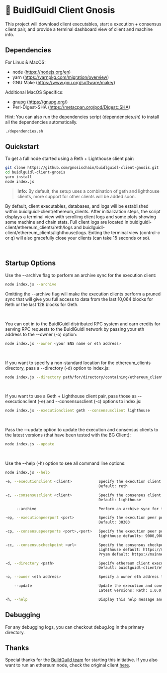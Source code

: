 # 📡 BuidlGuidl Client Gnosis
This project will download client executables, start a execution + consensus client pair, and provide a terminal dashboard view of client and machine info.

## Dependencies
For Linux & MacOS:
- node (https://nodejs.org/en)
- yarn (https://yarnpkg.com/migration/overview)
- GNU Make (https://www.gnu.org/software/make/)

Additional MacOS Specifics:
- gnupg (https://gnupg.org/)
- Perl-Digest-SHA (https://metacpan.org/pod/Digest::SHA)

Hint: You can also run the dependencies script (dependencies.sh) to install all the dependencies automatically.
```bash
./dependencies.sh
```

## Quickstart
To get a full node started using a Reth + Lighthouse client pair:
  ```bash
  git clone https://github.com/gnosischain/buidlguidl-client-gnosis.git
  cd buidlguidl-client-gnosis
  yarn install
  node index.js
  ```


> **Info:**
> By default, the setup uses a combination of geth and lighthouse clients, more support for other clients will be added soon.

By default, client executables, databases, and logs will be established within buidlguidl-client/ethereum_clients. After initialization steps, the script displays a terminal view with scrolling client logs and some plots showing some machine and chain stats. Full client logs are located in buidlguidl-client/ethereum_clients/reth/logs and buidlguidl-client/ethereum_clients/lighthouse/logs. Exiting the terminal view (control-c or q) will also gracefully close your clients (can take 15 seconds or so).

&nbsp;

## Startup Options

Use the --archive flag to perform an archive sync for the execution client:
  ```bash
  node index.js --archive
  ```

Omitting the --archive flag will make the execution clients perform a pruned sync that will give you full access to data from the last 10,064 blocks for Reth or the last 128 blocks for Geth.

&nbsp;
&nbsp;

You can opt in to the BuidlGuidl distributed RPC system and earn credits for serving RPC requests to the BuidlGuidl network by passing your eth address to the --owner (-o) option:
  ```bash
  node index.js --owner <your ENS name or eth address>
  ```

&nbsp;
&nbsp;

If you want to specify a non-standard location for the ethereum_clients directory, pass a --directory (-d) option to index.js:
  ```bash
  node index.js --directory path/for/directory/containing/ethereum_clients
  ```

&nbsp;
&nbsp;

If you want to use a Geth + Lighthouse client pair, pass those as --executionclient (-e) and --consensusclient (-c) options to index.js:
  ```bash
  node index.js --executionclient geth --consensusclient lighthouse
  ```

&nbsp;
&nbsp;

Pass the --update option to update the execution and consensus clients to the latest versions (that have been tested with the BG Client):
  ```bash
  node index.js --update
  ```

&nbsp;
&nbsp;

Use the --help (-h) option to see all command line options:
  ```bash
  node index.js --help

  -e, --executionclient <client>            Specify the execution client ('reth' or 'geth')
                                            Default: reth

  -c, --consensusclient <client>            Specify the consensus client ('lighthouse' or 'prysm')
                                            Default: lighthouse

       --archive                            Perform an archive sync for the execution client

  -ep, --executionpeerport <port>           Specify the execution peer port (must be a number)
                                            Default: 30303

  -cp, --consensuspeerports <port>,<port>   Specify the execution peer ports (must be two comma-separated numbers)
                                            lighthouse defaults: 9000,9001. prysm defaults: 12000,13000

  -cc, --consensuscheckpoint <url>          Specify the consensus checkpoint server URL
                                            Lighthouse default: https://mainnet-checkpoint-sync.stakely.io/
                                            Prysm default: https://mainnet-checkpoint-sync.attestant.io/

  -d, --directory <path>                    Specify ethereum client executable, database, and logs directory
                                            Default: buidlguidl-client/ethereum_clients

  -o, --owner <eth address>                 Specify a owner eth address to opt in to the points system and distributed RPC network

      --update                              Update the execution and consensus clients to the latest version.
                                            Latest versions: Reth: 1.0.0, Geth: 1.14.12, Lighthouse: 5.3.0, (Prysm is handled by its executable automatically)

  -h, --help                                Display this help message and exit
  ```

## Debugging
For any debugging logs, you can checkout debug.log in the primary directory.

## Thanks
Special thanks for the [BuildGuild team](https://buidlguidl.com/) for starting this initiative. If you also want to run an ethereum node, check the original client [here](https://github.com/BuidlGuidl/buidlguidl-client). 
